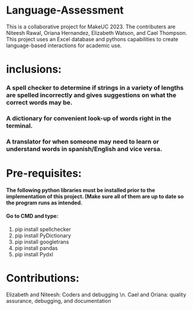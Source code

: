# Language-Assessment
This is a collaborative project for MakeUC 2023. The contributers are Niteesh Rawal, Oriana Hernandez, Elizabeth Watson, and Cael Thompson. This project uses an Excel database and pythons capabilities to create language-based interactions for academic use.

# inclusions:
 ### A spell checker to determine if strings in a variety of lengths are spelled incorrectly and       gives suggestions on what the correct words may be.
 ### A dictionary for convenient look-up of words right in the terminal.
 ### A translator for when someone may need to learn or understand words in spanish/English and      vice versa.

# Pre-requisites:
#### The following python libraries must be installed prior to the implementation of this project. (Make sure all of them are up to date so the program runs as intended.
#### Go to CMD and type:
1. pip install spellchecker
2. pip install PyDictionary
3. pip install googletrans
4. pip install pandas
5. pip install Pydxl
# Contributions:
 Elizabeth and Niteesh: Coders and debugging \n.
 Cael and Oriana: quality assurance, debugging, and documentation
 
